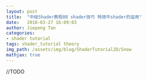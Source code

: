 ```yaml
---
layout: post
title:  "中级Shader教程08 shader技巧 特效中shader的运用"
date:   2018-03-27 16:09:03
author: Jiepeng Tan
categories: 
- shader tutorial
tags: shader_tutorial theory
img_path: /assets/img/blog/ShaderTutorial2D/Snow
mathjax: true
---
```


//TODO 


